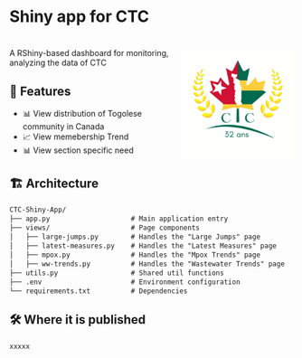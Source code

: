 # Shiny app for CTC

# <img src="img/logo4.jpg" align="right" alt="" width="200"/> 

A RShiny-based dashboard for monitoring, analyzing the data of CTC

## 🚀 Features

- 📊 View distribution of Togolese community in Canada
- 📈 View memebership Trend
- 📊 View section specific need


## 🏗️ Architecture

```
CTC-Shiny-App/
├── app.py                    # Main application entry
├── views/                    # Page components
│   ├── large-jumps.py        # Handles the "Large Jumps" page
│   ├── latest-measures.py    # Handles the "Latest Measures" page
│   ├── mpox.py               # Handles the "Mpox Trends" page
│   ├── ww-trends.py          # Handles the "Wastewater Trends" page
├── utils.py                  # Shared util functions
├── .env                      # Environment configuration
└── requirements.txt          # Dependencies
```

## 🛠️ Where it is published

```bash
xxxxx
```
